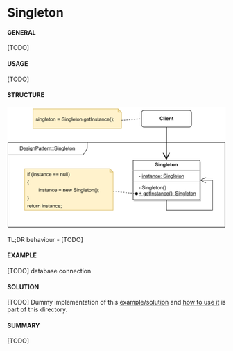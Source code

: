 # Singleton

#### GENERAL

[TODO]

#### USAGE

[TODO]
#### STRUCTURE

![singleton](Singleton.svg)

TL;DR behaviour - [TODO]
#### EXAMPLE

[TODO] database connection

#### SOLUTION

[TODO]
Dummy implementation of this [example/solution](src) and [how to use it](main.cpp) is part of this directory.

#### SUMMARY

[TODO]
